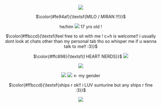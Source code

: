 <p align="center">
  <img src="https://github.com/emariyaoi/emariyaoi/assets/163697330/f0dba7e7-1d4f-45ec-a72a-9bb3b5bcc4dc)" />
</p>
<p align="center">
$\color{#fe94af}{\textsf{MILO / MIRAN !!!}}$
</p>
<p align="center">
he/him <img src="https://github.com/emariyaoi/emariyaoi/assets/163697330/d32c8bab-b6b7-44c7-be2b-b3ec40d51032" \> 17 yrs old !
</p>
<p align="center">
$\color{#ffbccd}{\textsf{feel free to sit with me ! c+h is welcome!! i usually dont look at chats other than my personal tab tho so whisper me if u wanna talk to me!! :3}}$
</p>
<p align="center">
$\color{#ffc898}{\textsf{I HEART NERDS}}$ <img src="https://i.ibb.co/Vm4YT9f/IMG-5133.gif" \>
<p align="center">
  <img src="https://github.com/emariyaoi/emariyaoi/assets/163697330/f0dba7e7-1d4f-45ec-a72a-9bb3b5bcc4dc)" />
</p>
<p align="center">
</p>
<p align="center">
 <img src="https://github.com/emariyaoi/emariyaoi/assets/163697330/161ae1e0-94f1-4059-aa17-01d5f067ce23" \> <img src="https://64.media.tumblr.com/a2bdc6a3a06a93378554124cfdc0c015/5c6d0503478f53e1-c1/s250x400/7325fc19350be8b2cf66ed75c38de56dc683b42e.gifv" \> <- my gender
 </p>
<p align="center">
$\color{#ffbccd}{\textsf{ships r ok!! i LUV sunturine but any ships r fine :3}}$
</p>
<p align="center">
<img src="https://github.com/emariyaoi/emariyaoi/assets/163697330/ccd3c5d2-bf1e-48e4-ad76-2ede0d2bbf47" \>






 
















